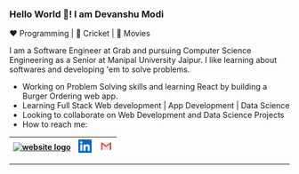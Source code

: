 ### Hello World 👋! I am Devanshu Modi

:heart: Programming | :black_heart: Cricket | :blue_heart: Movies

I am a Software Engineer at Grab and pursuing Computer Science Engineering as a Senior at Manipal University Jaipur. I like learning about softwares and developing 'em to solve problems. 

- Working on Problem Solving skills and learning React by building a Burger Ordering web app.
- Learning Full Stack Web development | App Development | Data Science 
- Looking to collaborate on Web Development and Data Science Projects
- How to reach me:

|[<img src="http://www.pngall.com/wp-content/uploads/4/World-Wide-Web-Transparent.png" alt="website logo" width="24">](https://www.devanshumodi.tech/) | [<img src="https://github.com/Amchuz/Amchuz/blob/master/linkedin.jpeg" alt="linkedin logo" width="24">](https://www.linkedin.com/in/devanshu-modi-4a9a96160/) |  [<img src="https://github.com/Amchuz/Amchuz/blob/master/gmail.jpeg" alt="gmail logo" width="24">](mailto://devmodi154@gmail.com)
|---|---|---|
----
